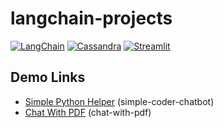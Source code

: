 # langchain-projects

[![LangChain](https://camo.githubusercontent.com/15bb66de30057efbee0b42a12421b0bd1731a9c6b81e07c2ca1216b709bfb4ee/68747470733a2f2f696d672e736869656c64732e696f2f62616467652f4c616e67436861696e2d3163336333632e7376673f6c6f676f3d6c616e67636861696e266c6f676f436f6c6f723d7768697465)](#) 
[![Cassandra](https://img.shields.io/badge/Cassandra-%231287B1.svg?logo=apache-cassandra&logoColor=white)](#)
[![Streamlit](https://img.shields.io/badge/-Streamlit-FF4B4B?style=flat&logo=streamlit&logoColor=white)](#)


## Demo Links

- [Simple Python Helper](https://huggingface.co/spaces/zypchn/SimplePythonHelper) (simple-coder-chatbot)
- [Chat With PDF](https://huggingface.co/spaces/zypchn/ChatWithPDF) (chat-with-pdf)
